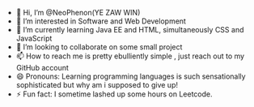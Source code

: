 - 👋 Hi, I’m @NeoPhenon(YE ZAW WIN)
- 👀 I’m interested in Software and Web Development
- 🌱 I’m currently learning Java EE and HTML, simultaneously CSS and JavaScript
- 💞️ I’m looking to collaborate on some small project
- 📫 How to reach me is pretty ebulliently simple , just reach out to my GitHub account 
- 😄 Pronouns: Learning programming languages is such sensationally sophisticated but why am i supposed to give up!
- ⚡ Fun fact: I sometime lashed up some hours on Leetcode.

<!---
NeoPhenon/NeoPhenon is a ✨ special ✨ repository because its `README.md` (this file) appears on your GitHub profile.
You can click the Preview link to take a look at your changes.
--->
